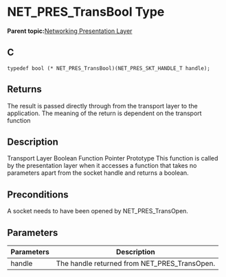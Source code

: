 # NET\_PRES\_TransBool Type

**Parent topic:**[Networking Presentation Layer](GUID-75470E5B-2289-4F94-AE85-2BB7DF4C4F07.md)

## C

```
typedef bool (* NET_PRES_TransBool)(NET_PRES_SKT_HANDLE_T handle); 
```

## Returns

The result is passed directly through from the transport layer to the application. The meaning of the return is dependent on the transport function

## Description

Transport Layer Boolean Function Pointer Prototype This function is called by the presentation layer when it accesses a function that takes no parameters apart from the socket handle and returns a boolean.

## Preconditions

A socket needs to have been opened by NET\_PRES\_TransOpen.

## Parameters

|Parameters|Description|
|----------|-----------|
|handle|The handle returned from NET\_PRES\_TransOpen.|

